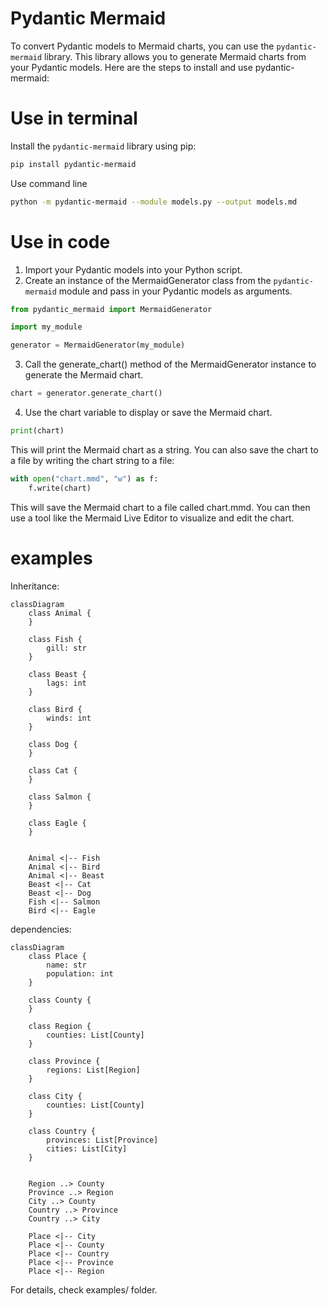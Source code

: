 # Pydantic Mermaid
To convert Pydantic models to Mermaid charts, you can use the `pydantic-mermaid` library. This library allows you to generate Mermaid charts from your Pydantic models. Here are the steps to install and use pydantic-mermaid:

# Use in terminal

Install the `pydantic-mermaid` library using pip:

```bash
pip install pydantic-mermaid
```

Use command line
```bash
python -m pydantic-mermaid --module models.py --output models.md
```

# Use in code

1. Import your Pydantic models into your Python script.
2. Create an instance of the MermaidGenerator class from the `pydantic-mermaid` module and pass in your Pydantic models as arguments.

```python
from pydantic_mermaid import MermaidGenerator

import my_module

generator = MermaidGenerator(my_module)
```

3. Call the generate_chart() method of the MermaidGenerator instance to generate the Mermaid chart.

```python
chart = generator.generate_chart()
```

4. Use the chart variable to display or save the Mermaid chart.
```python
print(chart)
```

This will print the Mermaid chart as a string. You can also save the chart to a file by writing the chart string to a file:

```python
with open("chart.mmd", "w") as f:
    f.write(chart)
```

This will save the Mermaid chart to a file called chart.mmd. You can then use a tool like the Mermaid Live Editor to visualize and edit the chart.

# examples

Inheritance: 

```mermaid
classDiagram
    class Animal {
    }

    class Fish {
        gill: str
    }

    class Beast {
        lags: int
    }

    class Bird {
        winds: int
    }

    class Dog {
    }

    class Cat {
    }

    class Salmon {
    }

    class Eagle {
    }


    Animal <|-- Fish
    Animal <|-- Bird
    Animal <|-- Beast
    Beast <|-- Cat
    Beast <|-- Dog
    Fish <|-- Salmon
    Bird <|-- Eagle
```

dependencies:

```mermaid
classDiagram
    class Place {
        name: str
        population: int
    }

    class County {
    }

    class Region {
        counties: List[County]
    }

    class Province {
        regions: List[Region]
    }

    class City {
        counties: List[County]
    }

    class Country {
        provinces: List[Province]
        cities: List[City]
    }


    Region ..> County
    Province ..> Region
    City ..> County
    Country ..> Province
    Country ..> City

    Place <|-- City
    Place <|-- County
    Place <|-- Country
    Place <|-- Province
    Place <|-- Region
```

For details, check examples/ folder.